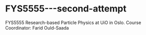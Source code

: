 # FYS5555---second-attempt
FYS5555 Research-based Particle Physics at UiO in Oslo. Course Coordinator: Farid Ould-Saada
